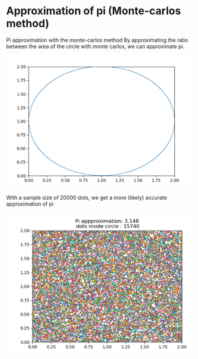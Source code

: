# Approximation of pi (Monte-carlos method) 
Pi approximation with the monte-carlos method
By approximating the ratio between the area of the circle with monte carlos, we can approximate pi. 

<pre>
<img src="https://github.com/WilliamVoong/Pi_approx/blob/master/monte_carlos.gif" width="500">
</pre>

With a sample size of 20000 dots, we get a more (likely) accurate approximation of pi

<pre>
 <img src="https://github.com/WilliamVoong/Pi_approx/blob/master/PI_APPROX.PNG" width="500">
</pre>
